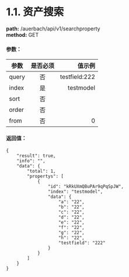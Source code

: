 # 1.1. 资产搜索
**path:** /auerbach/api/v1/searchproperty    
**method:** GET
#### 参数：
| 参数        | 是否必须           | 值示例  |
| ------------- |:-------------:| -----:|
| query      | 否 | testfield:222 |
| index      | 是 | testmodel |
| sort      | 否 |  |
| order      | 否 |  |
| from      | 否 | 0 |
#### 返回值：
```
{
    "result": true,
    "info": "",
    "data": {
        "total": 1,
        "propertys": [
            {
                "id": "kRkUXmQBuPAr9qPqSpJW",
                "index": "testmodel",
                "data": {
                    "a": "22",
                    "b": "22",
                    "c": "22",
                    "d": "22",
                    "e": "22",
                    "f": "22",
                    "g": "22",
                    "h": "22",
                    "testfield": "222"
                }
            }
        ]
    }
}
```